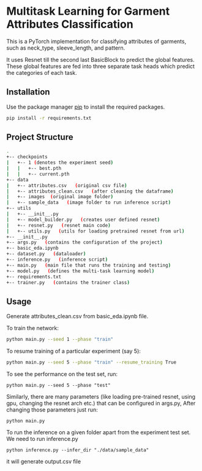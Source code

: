 # Multitask Learning for Garment Attributes Classification

This is a PyTorch implementation for classifying attributes of garments, such as neck_type, sleeve_length, and pattern.

It uses Resnet till the second last BasicBlock to predict the global features. These global features are fed into three separate task heads which predict the categories of each task.

## Installation

Use the package manager [pip](https://pip.pypa.io/en/stable/) to install the required packages.

```bash
pip install -r requirements.txt
```

## Project Structure
```bash
.
+-- checkpoints
|   +-- 1 (denotes the experiment seed)
|   |   +-- best.pth
|   |   +-- current.pth
+-- data
|   +-- attributes.csv   (original csv file)
|   +-- attributes_clean.csv   (after cleaning the dataframe)
|   +-- images  (original image folder)
|   +-- sample_data   (image folder to run inference script)
+-- utils
|   +-- __init__.py
|   +-- model_builder.py   (creates user defined resnet)
|   +-- resnet.py   (resnet main code)
|   +-- utils.py   (utils for loading pretrained resnet from url)
+-- __init__.py
+-- args.py   (contains the configuration of the project)
+-- basic_eda.ipynb
+-- dataset.py   (dataloader)
+-- inference.py   (inference script)
+-- main.py   (main file that runs the training and testing)
+-- model.py   (defines the multi-task learning model)
+-- requirements.txt
+-- trainer.py   (contains the trainer class)

```


## Usage

Generate attributes_clean.csv from basic_eda.ipynb file.

To train the network:
```bash
python main.py --seed 1 --phase "train"
```
To resume training of a particular experiment (say 5):
```bash
python main.py --seed 5 --phase "train" --resume_training True
```
To see the performance on the test set, run:
```
python main.py --seed 5 --phase "test"
```
Similarly, there are many parameters (like loading pre-trained resnet, using gpu, changing the resnet arch etc.) that can be configured in args.py, After changing those parameters just run:
```
python main.py
```

To run the inference on a given folder apart from the experiment test set. We need to run inference.py
```
python inference.py --infer_dir "./data/sample_data"
```
it will generate output.csv file
